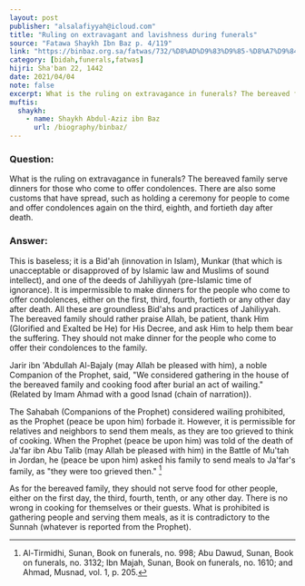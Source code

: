 ```yaml
---
layout: post
publisher: "alsalafiyyah@icloud.com"
title: "Ruling on extravagant and lavishness during funerals"
source: "Fatawa Shaykh Ibn Baz p. 4/119"
link: "https://binbaz.org.sa/fatwas/732/%D8%AD%D9%83%D9%85-%D8%A7%D9%84%D8%A8%D8%B0%D8%AE-%D9%88%D8%A7%D9%84%D8%A7%D8%B3%D8%B1%D8%A7%D9%81-%D9%81%D9%8A-%D8%A7%D9%84%D8%B9%D8%B2%D8%A7%D8%A1"
category: [bidah,funerals,fatwas]
hijri: Sha'ban 22, 1442
date: 2021/04/04
note: false
excerpt: What is the ruling on extravagance in funerals? The bereaved family serve dinners for those who come to offer condolences. There are also some customs that have spread, such as holding a ceremony for people to come and offer condolences again on the third, eighth, and fortieth day after death.
muftis:
  shaykh: 
    - name: Shaykh Abdul-Aziz ibn Baz
      url: /biography/binbaz/
---
```


### Question: 
What is the ruling on extravagance in funerals? The bereaved family serve dinners for those who come to offer condolences. There are also some customs that have spread, such as holding a ceremony for people to come and offer condolences again on the third, eighth, and fortieth day after death.

### Answer: 
This is baseless; it is a Bid'ah (innovation in Islam), Munkar (that which is unacceptable or disapproved of by Islamic law and Muslims of sound intellect), and one of the deeds of Jahiliyyah (pre-Islamic time of ignorance). It is impermissible to make dinners for the people who come to offer condolences, either on the first, third, fourth, fortieth or any other day after death. All these are groundless Bid'ahs and practices of Jahiliyyah. The bereaved family should rather praise Allah, be patient, thank Him (Glorified and Exalted be He) for His Decree, and ask Him to help them bear the suffering. They should not make dinner for the people who come to offer their condolences to the family.

Jarir ibn 'Abdullah Al-Bajaly (may Allah be pleased with him), a noble Companion of the Prophet, said, "We considered gathering in the house of the bereaved family and cooking food after burial an act of wailing." (Related by Imam Ahmad with a good Isnad (chain of narration)).

The Sahabah (Companions of the Prophet) considered wailing prohibited, as the Prophet (peace be upon him) forbade it. However, it is permissible for relatives and neighbors to send them meals, as they are too grieved to think of cooking. When the Prophet (peace be upon him) was told of the death of Ja'far ibn Abu Talib (may Allah be pleased with him) in the Battle of Mu'tah in Jordan, he (peace be upon him) asked his family to send meals to Ja'far's family, as "they were too grieved then." [^1]

As for the bereaved family, they should not serve food for other people, either on the first day, the third, fourth, tenth, or any other day. There is no wrong in cooking for themselves or their guests. What is prohibited is gathering people and serving them meals, as it is contradictory to the Sunnah (whatever is reported from the Prophet).

[^1]: Al-Tirmidhi, Sunan, Book on funerals, no. 998; Abu Dawud, Sunan, Book on funerals, no. 3132; Ibn Majah, Sunan, Book on funerals, no. 1610; and Ahmad, Musnad, vol. 1, p. 205.
